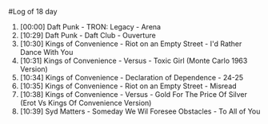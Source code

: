 #Log of 18 day

1. [00:00] Daft Punk - TRON: Legacy - Arena
1. [10:29] Daft Punk - Daft Club - Ouverture
1. [10:30] Kings of Convenience - Riot on an Empty Street - I'd Rather Dance With You
1. [10:31] Kings of Convenience - Versus - Toxic Girl (Monte Carlo 1963 Version)
1. [10:34] Kings of Convenience - Declaration of Dependence - 24-25
1. [10:35] Kings of Convenience - Riot on an Empty Street - Misread
1. [10:38] Kings of Convenience - Versus - Gold For The Price Of Silver (Erot Vs Kings Of Convenience Version)
1. [10:39] Syd Matters - Someday We Wil Foresee Obstacles - To All of You
